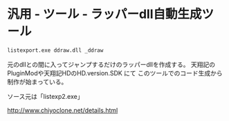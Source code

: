# 汎用 - ツール - ラッパーdll自動生成ツール

```cmd
listexport.exe ddraw.dll _ddraw
```

元のdllとの間に入ってジャンプするだけのラッパーdllを作成する。
天翔記のPluginModや天翔記HDのHD.version.SDK にて
このツールでのコード生成から制作が始まっている。

ソース元は「listexp2.exe」

http://www.chiyoclone.net/details.html
